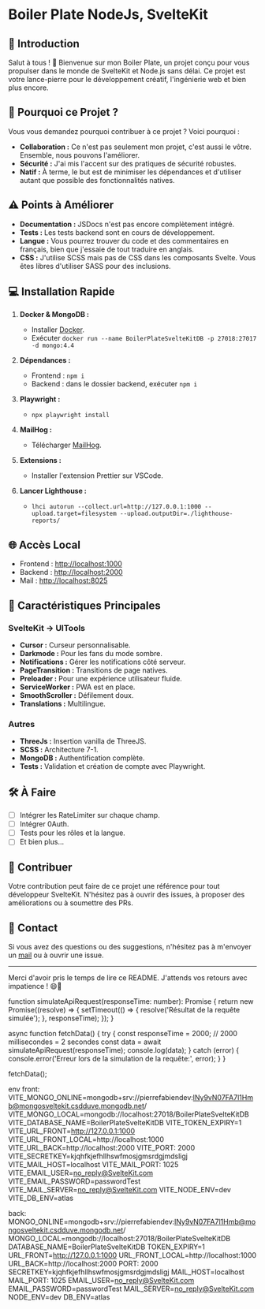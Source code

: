 # Boiler Plate NodeJs, SvelteKit

## 🌟 Introduction

Salut à tous ! 🎉 Bienvenue sur mon Boiler Plate, un projet conçu pour vous propulser dans le monde de SvelteKit et Node.js sans délai. Ce projet est votre lance-pierre pour le développement créatif, l'ingénierie web et bien plus encore.

## 🚀 Pourquoi ce Projet ?

Vous vous demandez pourquoi contribuer à ce projet ? Voici pourquoi :

- **Collaboration :** Ce n'est pas seulement mon projet, c'est aussi le vôtre. Ensemble, nous pouvons l'améliorer.
- **Sécurité :** J'ai mis l'accent sur des pratiques de sécurité robustes.
- **Natif :** À terme, le but est de minimiser les dépendances et d'utiliser autant que possible des fonctionnalités natives.
  
## ⚠️ Points à Améliorer

- **Documentation :** JSDocs n'est pas encore complètement intégré.
- **Tests :** Les tests backend sont en cours de développement.
- **Langue :** Vous pourrez trouver du code et des commentaires en français, bien que j'essaie de tout traduire en anglais.
- **CSS :** J'utilise SCSS mais pas de CSS dans les composants Svelte. Vous êtes libres d'utiliser SASS pour des inclusions.

## 💻 Installation Rapide

1. **Docker & MongoDB :**
    - Installer [Docker](https://www.docker.com/get-started).
    - Exécuter `docker run --name BoilerPlateSvelteKitDB -p 27018:27017 -d mongo:4.4`

2. **Dépendances :**
    - Frontend : `npm i`
    - Backend : dans le dossier backend, exécuter `npm i`

3. **Playwright :**
    - `npx playwright install`

4. **MailHog :**
    - Télécharger [MailHog](https://github.com/mailhog/MailHog/releases/v1.0.0).

5. **Extensions :**
    - Installer l'extension Prettier sur VSCode.

6. **Lancer Lighthouse :**
    - `lhci autorun --collect.url=http://127.0.0.1:1000 --upload.target=filesystem --upload.outputDir=./lighthouse-reports/`

## 🌐 Accès Local

- Frontend : [http://localhost:1000](http://localhost:1000)
- Backend : [http://localhost:2000](http://localhost:2000)
- Mail : [http://localhost:8025](http://localhost:8025)

## 🎨 Caractéristiques Principales

### SvelteKit -> UITools
- **Cursor :** Curseur personnalisable.
- **Darkmode :** Pour les fans du mode sombre.
- **Notifications :** Gérer les notifications côté serveur.
- **PageTransition :** Transitions de page natives.
- **Preloader :** Pour une expérience utilisateur fluide.
- **ServiceWorker :** PWA est en place.
- **SmoothScroller :** Défilement doux.
- **Translations :** Multilingue.

### Autres
- **ThreeJs :** Insertion vanilla de ThreeJS.
- **SCSS :** Architecture 7-1.
- **MongoDB :** Authentification complète.
- **Tests :** Validation et création de compte avec Playwright.

## 🛠 À Faire

- [ ] Intégrer les RateLimiter sur chaque champ.
- [ ] Intégrer 0Auth.
- [ ] Tests pour les rôles et la langue.
- [ ] Et bien plus...

## 🤝 Contribuer

Votre contribution peut faire de ce projet une référence pour tout développeur SvelteKit. N'hésitez pas à ouvrir des issues, à proposer des améliorations ou à soumettre des PRs.

## 💌 Contact

Si vous avez des questions ou des suggestions, n'hésitez pas à m'envoyer un [mail](mailto:your-email@example.com) ou à ouvrir une issue.

---

Merci d'avoir pris le temps de lire ce README. J'attends vos retours avec impatience ! 😄🚀









function simulateApiRequest(responseTime: number): Promise<string> {
  return new Promise((resolve) => {
    setTimeout(() => {
      resolve('Résultat de la requête simulée');
    }, responseTime);
  });
}

async function fetchData() {
  try {
    const responseTime = 2000; // 2000 millisecondes = 2 secondes
    const data = await simulateApiRequest(responseTime);
    console.log(data);
  } catch (error) {
    console.error('Erreur lors de la simulation de la requête:', error);
  }
}

fetchData();


env front: 
VITE_MONGO_ONLINE=mongodb+srv://pierrefabiendev:lNy9vN07FA7l1Hmb@mongosveltekit.csdduve.mongodb.net/
VITE_MONGO_LOCAL=mongodb://localhost:27018/BoilerPlateSvelteKitDB
VITE_DATABASE_NAME=BoilerPlateSvelteKitDB
VITE_TOKEN_EXPIRY=1
VITE_URL_FRONT=http://127.0.0.1:1000
VITE_URL_FRONT_LOCAL=http://localhost:1000
VITE_URL_BACK=http://localhost:2000
VITE_PORT: 2000
VITE_SECRETKEY=kjqhfkjefhllhswfmosjgmsrdgjmdsligj
VITE_MAIL_HOST=localhost
VITE_MAIL_PORT: 1025
VITE_EMAIL_USER=no_reply@SvelteKit.com
VITE_EMAIL_PASSWORD=passwordTest
VITE_MAIL_SERVER=no_reply@SvelteKit.com
VITE_NODE_ENV=dev
VITE_DB_ENV=atlas

back:
MONGO_ONLINE=mongodb+srv://pierrefabiendev:lNy9vN07FA7l1Hmb@mongosveltekit.csdduve.mongodb.net/
MONGO_LOCAL=mongodb://localhost:27018/BoilerPlateSvelteKitDB
DATABASE_NAME=BoilerPlateSvelteKitDB
TOKEN_EXPIRY=1
URL_FRONT=http://127.0.0.1:1000
URL_FRONT_LOCAL=http://localhost:1000
URL_BACK=http://localhost:2000
PORT: 2000
SECRETKEY=kjqhfkjefhllhswfmosjgmsrdgjmdsligj
MAIL_HOST=localhost
MAIL_PORT: 1025
EMAIL_USER=no_reply@SvelteKit.com
EMAIL_PASSWORD=passwordTest
MAIL_SERVER=no_reply@SvelteKit.com
NODE_ENV=dev
DB_ENV=atlas

